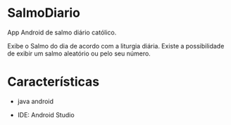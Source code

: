 # SalmoDiario
App Android de salmo diário católico.

Exibe o Salmo do dia de acordo com a liturgia diária. Existe a possibilidade de exibir um salmo aleatório ou pelo seu número.

# Características
- java android

- IDE: Android Studio

